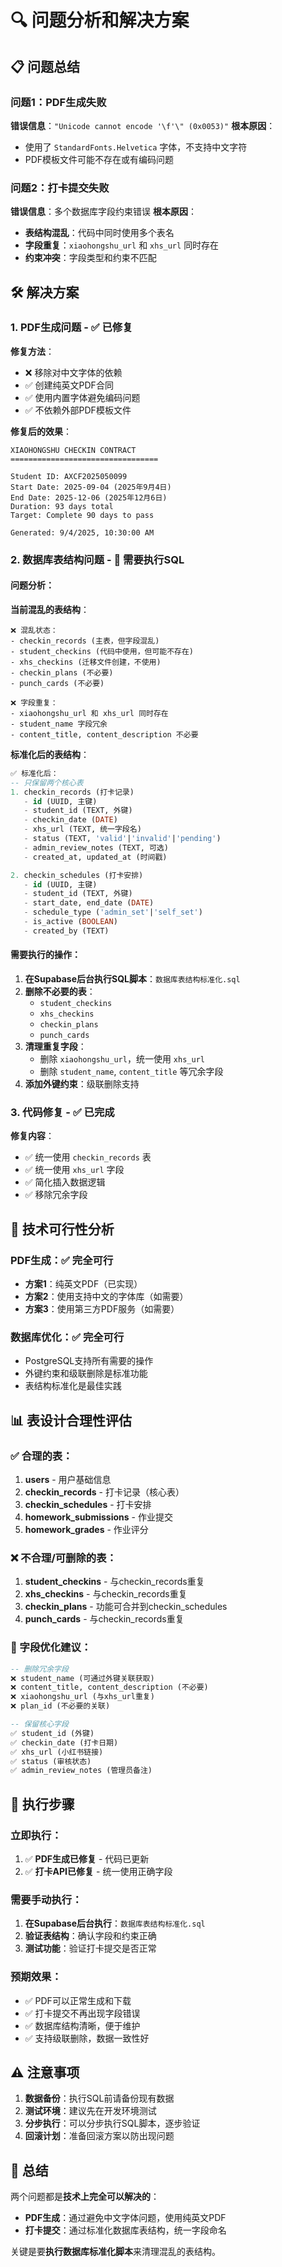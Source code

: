 # 🔍 问题分析和解决方案

## 📋 **问题总结**

### **问题1：PDF生成失败**
**错误信息**：`"Unicode cannot encode '\f'\" (0x0053)"`
**根本原因**：
- 使用了 `StandardFonts.Helvetica` 字体，不支持中文字符
- PDF模板文件可能不存在或有编码问题

### **问题2：打卡提交失败**
**错误信息**：多个数据库字段约束错误
**根本原因**：
- **表结构混乱**：代码中同时使用多个表名
- **字段重复**：`xiaohongshu_url` 和 `xhs_url` 同时存在
- **约束冲突**：字段类型和约束不匹配

## 🛠️ **解决方案**

### **1. PDF生成问题 - ✅ 已修复**

**修复方法**：
- ❌ 移除对中文字体的依赖
- ✅ 创建纯英文PDF合同
- ✅ 使用内置字体避免编码问题
- ✅ 不依赖外部PDF模板文件

**修复后的效果**：
```
XIAOHONGSHU CHECKIN CONTRACT
=================================

Student ID: AXCF2025050099
Start Date: 2025-09-04 (2025年9月4日)
End Date: 2025-12-06 (2025年12月6日)
Duration: 93 days total
Target: Complete 90 days to pass

Generated: 9/4/2025, 10:30:00 AM
```

### **2. 数据库表结构问题 - 🔧 需要执行SQL**

#### **问题分析**：

**当前混乱的表结构**：
```
❌ 混乱状态：
- checkin_records (主表，但字段混乱)
- student_checkins (代码中使用，但可能不存在)
- xhs_checkins (迁移文件创建，不使用)
- checkin_plans (不必要)
- punch_cards (不必要)

❌ 字段重复：
- xiaohongshu_url 和 xhs_url 同时存在
- student_name 字段冗余
- content_title, content_description 不必要
```

**标准化后的表结构**：
```sql
✅ 标准化后：
-- 只保留两个核心表
1. checkin_records (打卡记录)
   - id (UUID, 主键)
   - student_id (TEXT, 外键)
   - checkin_date (DATE)
   - xhs_url (TEXT, 统一字段名)
   - status (TEXT, 'valid'|'invalid'|'pending')
   - admin_review_notes (TEXT, 可选)
   - created_at, updated_at (时间戳)

2. checkin_schedules (打卡安排)
   - id (UUID, 主键)
   - student_id (TEXT, 外键)
   - start_date, end_date (DATE)
   - schedule_type ('admin_set'|'self_set')
   - is_active (BOOLEAN)
   - created_by (TEXT)
```

#### **需要执行的操作**：

1. **在Supabase后台执行SQL脚本**：`数据库表结构标准化.sql`
2. **删除不必要的表**：
   - `student_checkins`
   - `xhs_checkins` 
   - `checkin_plans`
   - `punch_cards`
3. **清理重复字段**：
   - 删除 `xiaohongshu_url`，统一使用 `xhs_url`
   - 删除 `student_name`, `content_title` 等冗余字段
4. **添加外键约束**：级联删除支持

### **3. 代码修复 - ✅ 已完成**

**修复内容**：
- ✅ 统一使用 `checkin_records` 表
- ✅ 统一使用 `xhs_url` 字段
- ✅ 简化插入数据逻辑
- ✅ 移除冗余字段

## 🎯 **技术可行性分析**

### **PDF生成**：✅ **完全可行**
- **方案1**：纯英文PDF（已实现）
- **方案2**：使用支持中文的字体库（如需要）
- **方案3**：使用第三方PDF服务（如需要）

### **数据库优化**：✅ **完全可行**
- PostgreSQL支持所有需要的操作
- 外键约束和级联删除是标准功能
- 表结构标准化是最佳实践

## 📊 **表设计合理性评估**

### **✅ 合理的表**：
1. **users** - 用户基础信息
2. **checkin_records** - 打卡记录（核心表）
3. **checkin_schedules** - 打卡安排
4. **homework_submissions** - 作业提交
5. **homework_grades** - 作业评分

### **❌ 不合理/可删除的表**：
1. **student_checkins** - 与checkin_records重复
2. **xhs_checkins** - 与checkin_records重复  
3. **checkin_plans** - 功能可合并到checkin_schedules
4. **punch_cards** - 与checkin_records重复

### **🔧 字段优化建议**：
```sql
-- 删除冗余字段
❌ student_name (可通过外键关联获取)
❌ content_title, content_description (不必要)
❌ xiaohongshu_url (与xhs_url重复)
❌ plan_id (不必要的关联)

-- 保留核心字段
✅ student_id (外键)
✅ checkin_date (打卡日期)
✅ xhs_url (小红书链接)
✅ status (审核状态)
✅ admin_review_notes (管理员备注)
```

## 🚀 **执行步骤**

### **立即执行**：
1. ✅ **PDF生成已修复** - 代码已更新
2. ✅ **打卡API已修复** - 统一使用正确字段

### **需要手动执行**：
1. **在Supabase后台执行**：`数据库表结构标准化.sql`
2. **验证表结构**：确认字段和约束正确
3. **测试功能**：验证打卡提交是否正常

### **预期效果**：
- ✅ PDF可以正常生成和下载
- ✅ 打卡提交不再出现字段错误
- ✅ 数据库结构清晰，便于维护
- ✅ 支持级联删除，数据一致性好

## ⚠️ **注意事项**

1. **数据备份**：执行SQL前请备份现有数据
2. **测试环境**：建议先在开发环境测试
3. **分步执行**：可以分步执行SQL脚本，逐步验证
4. **回滚计划**：准备回滚方案以防出现问题

## 🎉 **总结**

两个问题都是**技术上完全可以解决的**：
- **PDF生成**：通过避免中文字体问题，使用纯英文PDF
- **打卡提交**：通过标准化数据库表结构，统一字段命名

关键是要**执行数据库标准化脚本**来清理混乱的表结构。
